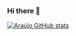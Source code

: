 ### Hi there 👋

<!--
**JasRoberto/JasRoberto** is a ✨ _special_ ✨ repository because its `README.md` (this file) appears on your GitHub profile.

Here are some ideas to get you started:

- 🔭 I’m currently working on ...
- 🌱 I’m currently learning ...
- 👯 I’m looking to collaborate on ...
- 🤔 I’m looking for help with ...
- 💬 Ask me about ...
- 📫 How to reach me: ...
- 😄 Pronouns: ...
- ⚡ Fun fact: ...
-->
[![Araújo GitHub stats](https://github-readme-stats.vercel.app/api?username=JasRoberto)](https://github.com/anuraghazra/github-readme-stats)
